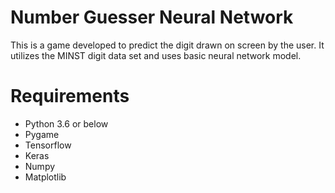 # Number Guesser Neural Network

This is a game developed to predict the digit drawn on screen by the user. It utilizes the MINST digit data set and uses basic neural network model. 

# Requirements
- Python 3.6 or below
- Pygame
- Tensorflow
- Keras
- Numpy
- Matplotlib
